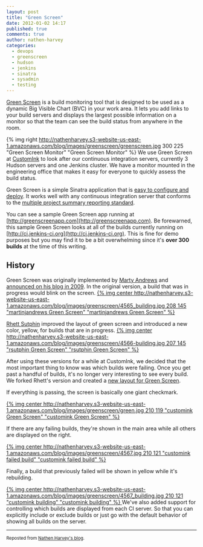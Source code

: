 ```yaml
---
layout: post
title: "Green Screen"
date: 2012-01-02 14:17
published: true
comments: true
author: nathen-harvey
categories: 
  - devops
  - greenscreen
  - hudson
  - jenkins
  - sinatra
  - sysadmin
  - testing
---
```

[Green Screen](https://github.com/customink/greenscreen) is a build monitoring tool that is designed to be used as a dynamic Big Visible Chart (BVC) in your work area. It lets you add links to your build servers and displays the largest possible information on a monitor so that the team can see the build status from anywhere in the room.


{% img right http://nathenharvey.s3-website-us-east-1.amazonaws.com/blog/images/greenscreen/greenscreen.jpg 300 225 "Green Screen Monitor" "Green Screen Monitor" %}
We use Green Screen at [CustomInk](http://www.customink.com) to look after our continuous integration servers, currently 3 Hudson servers and one Jenkins cluster. We have a monitor mounted in the engineering office that makes it easy for everyone to quickly assess the build status.

Green Screen is a simple Sinatra application that is [easy to configure and deploy](http://nathenharvey.com/blog/2012/01/02/deploying-green-screen).  It works well with any continuous integration server that conforms to the [multiple project summary reporting standard](http://confluence.public.thoughtworks.org/display/CI/Multiple+Project+Summary+Reporting+Standard).

You can see a sample Green Screen app running at [http://greenscreenapp.com](http://greenscreenapp.com).  Be forewarned, this sample Green Screen looks at all of the builds currently running on [http://ci.jenkins-ci.org](http://ci.jenkins-ci.org).  This is fine for demo purposes but you may find it to be a bit overwhelming since it's **over 300 builds** at the time of this writing.


<!--more-->

## History
Green Screen was originally implemented by [Marty Andrews](https://github.com/martinjandrews) and [announced on his blog in 2009](http://blog.martyandrews.net/2009/08/greenscreen-build-monitor-bvc.html). In the original version, a build that was in progress would blink on the screen.
[{% img center http://nathenharvey.s3-website-us-east-1.amazonaws.com/blog/images/greenscreen/4565_building.jpg 208 145 "martinjandrews Green Screen" "martinjandrews Green Screen" %}](http://nathenharvey.s3-website-us-east-1.amazonaws.com/blog/images/greenscreen/4565_building.jpg)

[Rhett Sutphin](https://github.com/rsutphin) improved the layout of green screen and introduced a new color, yellow, for builds that are in progress.
[{% img center http://nathenharvey.s3-website-us-east-1.amazonaws.com/blog/images/greenscreen/4566-building.jpg 207 145 "rsutphin Green Screen" "rsutphin Green Screen" %}](http://nathenharvey.s3-website-us-east-1.amazonaws.com/blog/images/greenscreen/4566-building.jpg)

After using these versions for a while at CustomInk, we decided that the most important thing to know was which builds were failing. Once you get past a handful of builds, it's no longer very interesting to see every build. We forked Rhett's version and created a [new layout for Green Screen](https://github.com/customink/greenscreen).

If everything is passing, the screen is basically one giant checkmark.

[{% img center http://nathenharvey.s3-website-us-east-1.amazonaws.com/blog/images/greenscreen/green.jpg 210 119 "customink Green Screen" "customink Green Screen" %}](http://nathenharvey.s3-website-us-east-1.amazonaws.com/blog/images/greenscreen/green.jpg)

If there are any failing builds, they're shown in the main area while all others are displayed on the right.

[{% img center http://nathenharvey.s3-website-us-east-1.amazonaws.com/blog/images/greenscreen/4567.jpg 210 121 "customink failed build" "customink failed build" %}](http://nathenharvey.s3-website-us-east-1.amazonaws.com/blog/images/greenscreen/4567.jpg)

Finally, a build that previously failed will be shown in yellow while it's rebuilding.

[{% img center http://nathenharvey.s3-website-us-east-1.amazonaws.com/blog/images/greenscreen/4567_building.jpg 210 121 "customink building" "customink building" %}
](http://nathenharvey.s3-website-us-east-1.amazonaws.com/blog/images/greenscreen/4567_building.jpg)
We've also added support for controlling which builds are displayed from each CI server. So that you can explicitly include or exclude builds or just go with the default behavior of showing all builds on the server.

---
<sub>Reposted from [Nathen Harvey's blog](http://nathenharvey.com/blog/2012/01/02/green-screen/).</sub>
